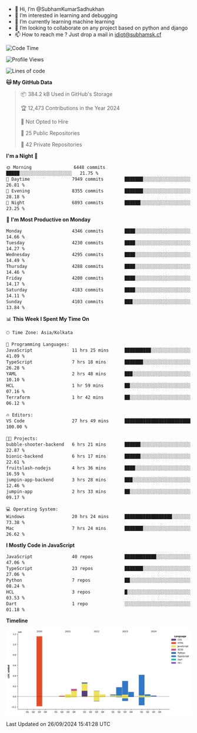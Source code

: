 - 👋 Hi, I’m @SubhamKumarSadhukhan
- 👀 I’m interested in learning and debugging
- 🌱 I’m currently learning machine learning
- 💞️ I’m looking to collaborate on any project based on python and django
- 📫 How to reach me ?
      Just drop a mail in idiot@subhamsk.cf

<!---
SubhamKumarSadhukhan/SubhamKumarSadhukhan is a ✨ special ✨ repository because its `README.md` (this file) appears on your GitHub profile.
You can click the Preview link to take a look at your changes.
--->


<!--START_SECTION:waka-->
![Code Time](http://img.shields.io/badge/Code%20Time-2%2C546%20hrs%204%20mins-blue)

![Profile Views](http://img.shields.io/badge/Profile%20Views-6-blue)

![Lines of code](https://img.shields.io/badge/From%20Hello%20World%20I%27ve%20Written-2.8%20million%20lines%20of%20code-blue)

**🐱 My GitHub Data** 

> 📦 384.2 kB Used in GitHub's Storage 
 > 
> 🏆 12,473 Contributions in the Year 2024
 > 
> 🚫 Not Opted to Hire
 > 
> 📜 25 Public Repositories 
 > 
> 🔑 42 Private Repositories 
 > 
**I'm a Night 🦉** 

```text
🌞 Morning                6448 commits        █████░░░░░░░░░░░░░░░░░░░░   21.75 % 
🌆 Daytime                7949 commits        ███████░░░░░░░░░░░░░░░░░░   26.81 % 
🌃 Evening                8355 commits        ███████░░░░░░░░░░░░░░░░░░   28.18 % 
🌙 Night                  6893 commits        ██████░░░░░░░░░░░░░░░░░░░   23.25 % 
```
📅 **I'm Most Productive on Monday** 

```text
Monday                   4346 commits        ████░░░░░░░░░░░░░░░░░░░░░   14.66 % 
Tuesday                  4230 commits        ████░░░░░░░░░░░░░░░░░░░░░   14.27 % 
Wednesday                4295 commits        ████░░░░░░░░░░░░░░░░░░░░░   14.49 % 
Thursday                 4288 commits        ████░░░░░░░░░░░░░░░░░░░░░   14.46 % 
Friday                   4200 commits        ████░░░░░░░░░░░░░░░░░░░░░   14.17 % 
Saturday                 4183 commits        ████░░░░░░░░░░░░░░░░░░░░░   14.11 % 
Sunday                   4103 commits        ███░░░░░░░░░░░░░░░░░░░░░░   13.84 % 
```


📊 **This Week I Spent My Time On** 

```text
🕑︎ Time Zone: Asia/Kolkata

💬 Programming Languages: 
JavaScript               11 hrs 25 mins      ██████████░░░░░░░░░░░░░░░   41.09 % 
TypeScript               7 hrs 18 mins       ███████░░░░░░░░░░░░░░░░░░   26.28 % 
YAML                     2 hrs 48 mins       ███░░░░░░░░░░░░░░░░░░░░░░   10.10 % 
HCL                      1 hr 59 mins        ██░░░░░░░░░░░░░░░░░░░░░░░   07.16 % 
Terraform                1 hr 42 mins        ██░░░░░░░░░░░░░░░░░░░░░░░   06.12 % 

🔥 Editors: 
VS Code                  27 hrs 49 mins      █████████████████████████   100.00 % 

🐱‍💻 Projects: 
bubble-shooter-backend   6 hrs 21 mins       ██████░░░░░░░░░░░░░░░░░░░   22.87 % 
bionic-backend           6 hrs 17 mins       ██████░░░░░░░░░░░░░░░░░░░   22.61 % 
fruitslash-nodejs        4 hrs 36 mins       ████░░░░░░░░░░░░░░░░░░░░░   16.59 % 
jumpin-app-backend       3 hrs 28 mins       ███░░░░░░░░░░░░░░░░░░░░░░   12.46 % 
jumpin-app               2 hrs 33 mins       ██░░░░░░░░░░░░░░░░░░░░░░░   09.17 % 

💻 Operating System: 
Windows                  20 hrs 24 mins      ██████████████████░░░░░░░   73.38 % 
Mac                      7 hrs 24 mins       ███████░░░░░░░░░░░░░░░░░░   26.62 % 
```

**I Mostly Code in JavaScript** 

```text
JavaScript               40 repos            ████████████░░░░░░░░░░░░░   47.06 % 
TypeScript               23 repos            ███████░░░░░░░░░░░░░░░░░░   27.06 % 
Python                   7 repos             ██░░░░░░░░░░░░░░░░░░░░░░░   08.24 % 
HCL                      3 repos             █░░░░░░░░░░░░░░░░░░░░░░░░   03.53 % 
Dart                     1 repo              ░░░░░░░░░░░░░░░░░░░░░░░░░   01.18 % 
```



**Timeline**

![Lines of Code chart](https://raw.githubusercontent.com/SubhamKumarSadhukhan/SubhamKumarSadhukhan/main/assets/bar_graph.png)


 Last Updated on 26/09/2024 15:41:28 UTC
<!--END_SECTION:waka-->

